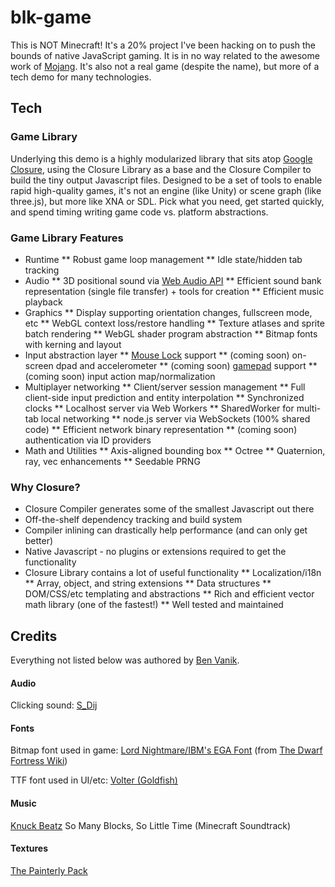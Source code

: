 blk-game
========

This is NOT Minecraft! It's a 20% project I've been hacking on to push the bounds of native JavaScript gaming. It is in no way related to the awesome work of [Mojang](www.mojang.com). It's also not a real game (despite the name), but more of a tech demo for many technologies.


## Tech

### Game Library

Underlying this demo is a highly modularized library that sits atop
<a href="http://code.google.com/closure/">Google Closure</a>, using the
Closure Library as a base and the Closure Compiler to build the tiny
output Javascript files. Designed to be a set of tools to enable rapid
high-quality games, it's not an engine (like Unity) or scene graph (like
three.js), but more like XNA or SDL. Pick what you need, get started
quickly, and spend timing writing game code vs. platform abstractions.

### Game Library Features

* Runtime
** Robust game loop management
** Idle state/hidden tab tracking
* Audio
** 3D positional sound via <a href="https://dvcs.w3.org/hg/audio/raw-file/tip/webaudio/specification.html">Web Audio API</a>
** Efficient sound bank representation (single file transfer) + tools for creation
** Efficient music playback
* Graphics
** Display supporting orientation changes, fullscreen mode, etc
** WebGL context loss/restore handling
** Texture atlases and sprite batch rendering
** WebGL shader program abstraction
** Bitmap fonts with kerning and layout
* Input abstraction layer
** <a href="http://dvcs.w3.org/hg/webevents/raw-file/default/mouse-lock.html">Mouse Lock</a> support
** (coming soon) on-screen dpad and accelerometer
** (coming soon) <a href="http://dvcs.w3.org/hg/webevents/raw-file/default/gamepad.html">gamepad</a> support
** (coming soon) input action map/normalization
* Multiplayer networking
** Client/server session management
** Full client-side input prediction and entity interpolation
** Synchronized clocks
** Localhost server via Web Workers
** SharedWorker for multi-tab local networking
** node.js server via WebSockets (100% shared code)
** Efficient network binary representation
** (coming soon) authentication via ID providers
* Math and Utilities
** Axis-aligned bounding box
** Octree
** Quaternion, ray, vec enhancements
** Seedable PRNG


### Why Closure?

* Closure Compiler generates some of the smallest Javascript out there
* Off-the-shelf dependency tracking and build system
* Compiler inlining can drastically help performance (and can only get better)
* Native Javascript - no plugins or extensions required to get the functionality
* Closure Library contains a lot of useful functionality
** Localization/i18n
** Array, object, and string extensions
** Data structures
** DOM/CSS/etc templating and abstractions
** Rich and efficient vector math library (one of the fastest!)
** Well tested and maintained


Credits
-------

Everything not listed below was authored by [Ben Vanik](http://noxa.org).

#### Audio

Clicking sound: [S_Dij](http://www.freesound.org/people/S_Dij/)

#### Fonts

Bitmap font used in game: [Lord Nightmare/IBM's EGA Font](http://dwarffortresswiki.org/images/a/ae/LN_EGA8x8.png) (from [The Dwarf Fortress Wiki](http://dwarffortresswiki.org/index.php/Tileset_repository))

TTF font used in UI/etc: [Volter (Goldfish)](http://www.dafont.com/volter-goldfish.font)

#### Music
[Knuck Beatz](http://soundcloud.com/casesensative/knuck-beatz-so-many-blocks-so) So Many Blocks, So Little Time (Minecraft Soundtrack)

#### Textures
[The Painterly Pack](http://painterlypack.net)

